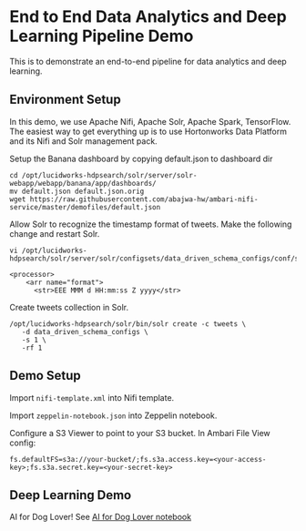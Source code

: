 # End to End Data Analytics and Deep Learning Pipeline Demo

This is to demonstrate an end-to-end pipeline for data analytics and deep learning.

## Environment Setup
In this demo, we use Apache Nifi, Apache Solr, Apache Spark, TensorFlow. The easiest way to get everything up is to use Hortonworks Data Platform and its Nifi and Solr management pack.


Setup the Banana dashboard by copying default.json to dashboard dir
```
cd /opt/lucidworks-hdpsearch/solr/server/solr-webapp/webapp/banana/app/dashboards/
mv default.json default.json.orig
wget https://raw.githubusercontent.com/abajwa-hw/ambari-nifi-service/master/demofiles/default.json
```

Allow Solr to recognize the timestamp format of tweets. Make the following change and restart Solr.
```
vi /opt/lucidworks-hdpsearch/solr/server/solr/configsets/data_driven_schema_configs/conf/solrconfig.xml

<processor>
    <arr name="format">
      <str>EEE MMM d HH:mm:ss Z yyyy</str>
```

Create tweets collection in Solr.
```
/opt/lucidworks-hdpsearch/solr/bin/solr create -c tweets \
   -d data_driven_schema_configs \
   -s 1 \
   -rf 1
```

## Demo Setup
Import `nifi-template.xml` into Nifi template.

Import `zeppelin-notebook.json` into Zeppelin notebook.

Configure a S3 Viewer to point to your S3 bucket. In Ambari File View config:
```
fs.defaultFS=s3a://your-bucket/;fs.s3a.access.key=<your-access-key>;fs.s3a.secret.key=<your-secret-key>
```

## Deep Learning Demo

AI for Dog Lover!
See [AI for Dog Lover notebook](./doglover.ipynb)

